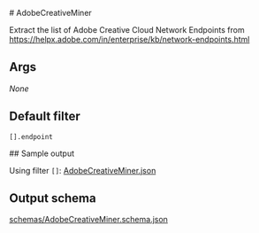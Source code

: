 # AdobeCreativeMiner

Extract the list of Adobe Creative Cloud Network Endpoints from https://helpx.adobe.com/in/enterprise/kb/network-endpoints.html

## Args

*None*

## Default filter

`[].endpoint`

## Sample output

Using filter `[]`: [AdobeCreativeMiner.json](./AdobeCreativeMiner.json)

## Output schema

[schemas/AdobeCreativeMiner.schema.json](schemas/AdobeCreativeMiner.schema.json)